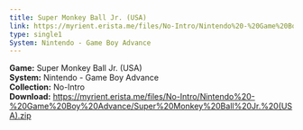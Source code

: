 ```yaml
---
title: Super Monkey Ball Jr. (USA)
link: https://myrient.erista.me/files/No-Intro/Nintendo%20-%20Game%20Boy%20Advance/Super%20Monkey%20Ball%20Jr.%20(USA).zip
type: single1
System: Nintendo - Game Boy Advance
---
```

<b>Game:</b> Super Monkey Ball Jr. (USA)<br>
<b>System:</b> Nintendo - Game Boy Advance<br>
<b>Collection:</b> No-Intro<br>
<b>Download:</b> https://myrient.erista.me/files/No-Intro/Nintendo%20-%20Game%20Boy%20Advance/Super%20Monkey%20Ball%20Jr.%20(USA).zip